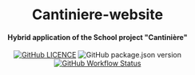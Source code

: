 <p align="center">
<h1 align="center">Cantiniere-website</h1>
<h4 align="center">Hybrid application of the School project "Cantinière"</h4>
</p>

<p align="center">
<a href="https://github.com/DevShimi92/Cantiniere-website/blob/main/LICENSE"><img alt="GitHub LICENCE" src="https://img.shields.io/github/license/DevShimi92/Cantiniere-website?style=flat-square"></a>
<img alt="GitHub package.json version" src="https://img.shields.io/github/package-json/v/DevShimi92/Cantiniere-website?style=flat-square">
<a href="https://github.com/DevShimi92/Cantiniere-website/actions"><img alt="GitHub Workflow Status" src="
https://img.shields.io/github/workflow/status/DevShimi92/Cantiniere-website/Eslint?style=flat-square"></a>

</p><br>
